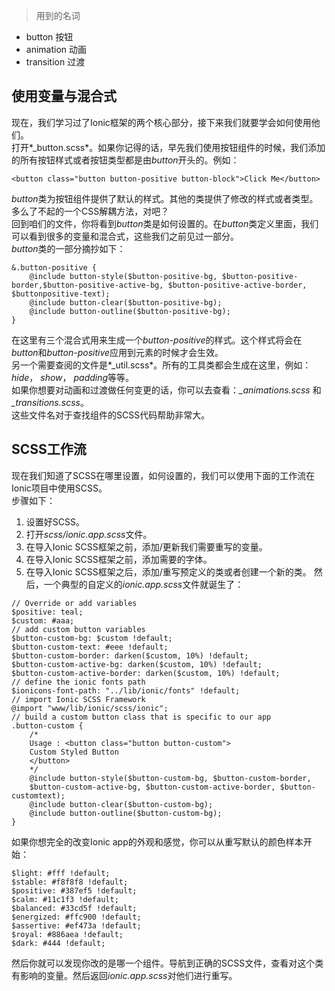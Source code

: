 > 用到的名词
* button 按钮
* animation 动画
* transition 过渡

## 使用变量与混合式
现在，我们学习过了Ionic框架的两个核心部分，接下来我们就要学会如何使用他们。  
打开*_button.scss*。如果你记得的话，早先我们使用按钮组件的时候，我们添加的所有按钮样式或者按钮类型都是由*button*开头的。例如：
```
<button class="button button-positive button-block">Click Me</button>
```
*button*类为按钮组件提供了默认的样式。其他的类提供了修改的样式或者类型。多么了不起的一个CSS解耦方法，对吧？  
回到咱们的文件，你将看到*button*类是如何设置的。在*button*类定义里面，我们可以看到很多的变量和混合式，这些我们之前见过一部分。  
*button*类的一部分摘抄如下：
```
&.button-positive {
    @include button-style($button-positive-bg, $button-positive-border,$button-positive-active-bg, $button-positive-active-border, $buttonpositive-text);
    @include button-clear($button-positive-bg);
    @include button-outline($button-positive-bg);
}
```
在这里有三个混合式用来生成一个*button-positive*的样式。这个样式将会在*button*和*button-positive*应用到元素的时候才会生效。  
另一个需要查阅的文件是*_util.scss*。所有的工具类都会生成在这里，例如：*hide*， *show*， *padding*等等。  
如果你想要对动画和过渡做任何变更的话，你可以去查看：*_animations.scss* 和 *_transitions.scss*。  
这些文件名对于查找组件的SCSS代码帮助非常大。  

## SCSS工作流
现在我们知道了SCSS在哪里设置，如何设置的，我们可以使用下面的工作流在Ionic项目中使用SCSS。  
步骤如下：
1. 设置好SCSS。
2. 打开*scss/ionic.app.scss*文件。
3. 在导入Ionic SCSS框架之前，添加/更新我们需要重写的变量。
4. 在导入Ionic SCSS框架之前，添加需要的字体。
5. 在导入Ionic SCSS框架之后，添加/重写预定义的类或者创建一个新的类。
然后，一个典型的自定义的*ionic.app.scss*文件就诞生了：
```
// Override or add variables
$positive: teal;
$custom: #aaa;
// add custom button variables
$button-custom-bg: $custom !default;
$button-custom-text: #eee !default;
$button-custom-border: darken($custom, 10%) !default;
$button-custom-active-bg: darken($custom, 10%) !default;
$button-custom-active-border: darken($custom, 10%) !default;
// define the ionic fonts path
$ionicons-font-path: "../lib/ionic/fonts" !default;
// import Ionic SCSS Framework
@import "www/lib/ionic/scss/ionic";
// build a custom button class that is specific to our app
.button-custom {
    /*
    Usage : <button class="button button-custom">
    Custom Styled Button
    </button>
    */
    @include button-style($button-custom-bg, $button-custom-border,
    $button-custom-active-bg, $button-custom-active-border, $button-customtext);
    @include button-clear($button-custom-bg);
    @include button-outline($button-custom-bg);
}
```
如果你想完全的改变Ionic app的外观和感觉，你可以从重写默认的颜色样本开始：
```
$light: #fff !default;
$stable: #f8f8f8 !default;
$positive: #387ef5 !default;
$calm: #11c1f3 !default;
$balanced: #33cd5f !default;
$energized: #ffc900 !default;
$assertive: #ef473a !default;
$royal: #886aea !default;
$dark: #444 !default;
```
然后你就可以发现你改的是哪一个组件。导航到正确的SCSS文件，查看对这个类有影响的变量。然后返回*ionic.app.scss*对他们进行重写。
